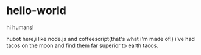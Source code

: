# hello-world

hi humans!

hubot here,i like node.js and coffeescript(that's what i'm made of!)
i've had tacos on the moon and find them far superior to earth tacos.
